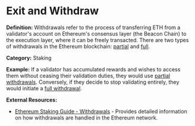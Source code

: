 # Exit and Withdraw 
**Definition:** Withdrawals refer to the process of transferring ETH from a validator's account on Ethereum's consensus layer (the Beacon Chain) to the execution layer, where it can be freely transacted. There are two types of withdrawals in the Ethereum blockchain: [partial](#partial-withdrawals) and [full](#full-withdrawals).

**Category:** Staking

**Example:** If a validator has accumulated rewards and wishes to access them without ceasing their validation duties, they would use [partial withdrawals](#partial-withdrawals). Conversely, if they decide to stop validating entirely, they would initiate a [full withdrawal](#full-withdrawals).

**External Resources:**
- [Ethereum Staking Guide - Withdrawals](https://ethereum.org/en/staking/withdrawals/) - Provides detailed information on how withdrawals are handled in the Ethereum network.
